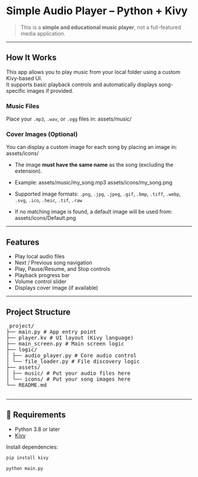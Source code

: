 #  Simple Audio Player – Python + Kivy

>  This is a **simple and educational music player**, not a full-featured media application.  

---

##  How It Works

This app allows you to play music from your local folder using a custom Kivy-based UI.  
It supports basic playback controls and automatically displays song-specific images if provided.

###  Music Files
Place your `.mp3`, `.wav`, or `.ogg` files in:
assets/music/


###  Cover Images (Optional)
You can display a custom image for each song by placing an image in:
assets/icons/

- The image **must have the same name** as the song (excluding the extension).
- Example:
assets/music/my_song.mp3
assets/icons/my_song.png


- Supported image formats:
`.png`, `.jpg`, `.jpeg`, `.gif`, `.bmp`, `.tiff`, `.webp`, `.svg`, `.ico`, `.heic`, `.tif`, `.raw`

- If no matching image is found, a default image will be used from:
assets/icons/Default.png


---

##  Features

-  Play local audio files
-  Next / Previous song navigation
-  Play, Pause/Resume, and Stop controls
-  Playback progress bar
-  Volume control slider
-  Displays cover image (if available)

---

##  Project Structure
<pre> project/
├── main.py # App entry point
├── player.kv # UI layout (Kivy language)
├── main_screen.py # Main screen logic
├── logic/
│ ├── audio_player.py # Core audio control
│ └── file_loader.py # File discovery logic
├── assets/
│ ├── music/ # Put your audio files here
│ └── icons/ # Put your song images here
└── README.md
 </pre>



---

## 🧪 Requirements

- Python 3.8 or later
- [Kivy](https://kivy.org/#download)

Install dependencies:

```bash
pip install kivy

python main.py



